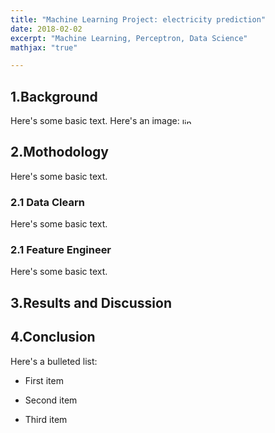```yaml
---
title: "Machine Learning Project: electricity prediction"
date: 2018-02-02
excerpt: "Machine Learning, Perceptron, Data Science"
mathjax: "true"

---
```

## 1.Background
Here's some basic text.
Here's an image:
<img src="{{ site.url }}{{ site.baseurl }}/images/perceptron/linsep.jpg" alt="linearly separable data" height="10" width="20">

## 2.Mothodology
Here's some basic text.

### 2.1 Data Clearn
Here's some basic text.

### 2.1 Feature Engineer
Here's some basic text.

## 3.Results and Discussion

## 4.Conclusion
Here's a bulleted list:
* First item
+ Second item
- Third item

